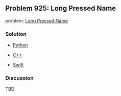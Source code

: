 ## Problem 925: Long Pressed Name

problem: [Long Pressed Name](https://leetcode.com/problems/long-pressed-name/)

### Solution

- [Python](../python/problem925.py)

- [C++](../cpp/problem925.cpp)

- [Swift](../swift/problem925.swift)

### Discussion

TBD

